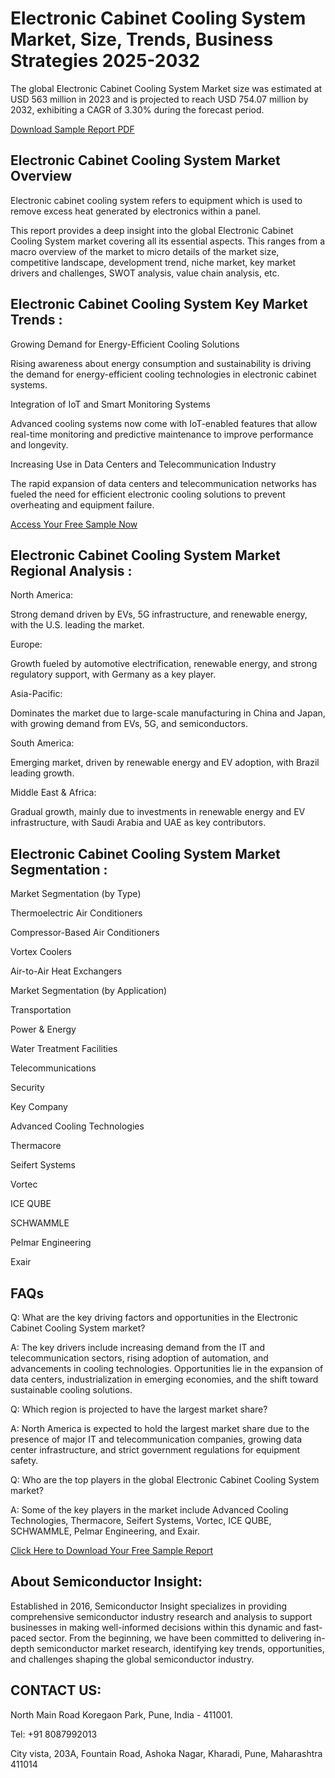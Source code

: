 <h1>Electronic Cabinet Cooling System Market, Size, Trends, Business Strategies 2025-2032</h1>

The global Electronic Cabinet Cooling System Market size was estimated at USD 563 million in 2023 and is projected to reach USD 754.07 million by 2032, exhibiting a CAGR of 3.30% during the forecast period.

[Download Sample Report PDF ](https://semiconductorinsight.com/download-sample-report/?product_id=77023)

<h2>Electronic Cabinet Cooling System Market Overview</h2>

Electronic cabinet cooling system refers to equipment which is used to remove excess heat generated by electronics within a panel.

This report provides a deep insight into the global Electronic Cabinet Cooling System market covering all its essential aspects. This ranges from a macro overview of the market to micro details of the market size, competitive landscape, development trend, niche market, key market drivers and challenges, SWOT analysis, value chain analysis, etc.

<h2>Electronic Cabinet Cooling System Key Market Trends  :</h2>

Growing Demand for Energy-Efficient Cooling Solutions

Rising awareness about energy consumption and sustainability is driving the demand for energy-efficient cooling technologies in electronic cabinet systems.

Integration of IoT and Smart Monitoring Systems

Advanced cooling systems now come with IoT-enabled features that allow real-time monitoring and predictive maintenance to improve performance and longevity.

Increasing Use in Data Centers and Telecommunication Industry

The rapid expansion of data centers and telecommunication networks has fueled the need for efficient electronic cooling solutions to prevent overheating and equipment failure.

[Access Your Free Sample Now](https://semiconductorinsight.com/report/electronic-cabinet-cooling-system-market/)

<h2>Electronic Cabinet Cooling System Market Regional Analysis :</h2>

North America:

Strong demand driven by EVs, 5G infrastructure, and renewable energy, with the U.S. leading the market.

Europe:

Growth fueled by automotive electrification, renewable energy, and strong regulatory support, with Germany as a key player.

Asia-Pacific:

Dominates the market due to large-scale manufacturing in China and Japan, with growing demand from EVs, 5G, and semiconductors.

South America:

Emerging market, driven by renewable energy and EV adoption, with Brazil leading growth.

Middle East & Africa:

Gradual growth, mainly due to investments in renewable energy and EV infrastructure, with Saudi Arabia and UAE as key contributors.

<h2>Electronic Cabinet Cooling System Market Segmentation :</h2>

Market Segmentation (by Type)

Thermoelectric Air Conditioners

Compressor-Based Air Conditioners

Vortex Coolers

Air-to-Air Heat Exchangers

Market Segmentation (by Application)

Transportation

Power & Energy

Water Treatment Facilities

Telecommunications

Security

Key Company

Advanced Cooling Technologies

Thermacore

Seifert Systems

Vortec

ICE QUBE

SCHWAMMLE

Pelmar Engineering

Exair

<h2>FAQs</h2>

Q: What are the key driving factors and opportunities in the Electronic Cabinet Cooling System market?

A: The key drivers include increasing demand from the IT and telecommunication sectors, rising adoption of automation, and advancements in cooling technologies. Opportunities lie in the expansion of data centers, industrialization in emerging economies, and the shift toward sustainable cooling solutions.

Q: Which region is projected to have the largest market share?

A: North America is expected to hold the largest market share due to the presence of major IT and telecommunication companies, growing data center infrastructure, and strict government regulations for equipment safety.

Q: Who are the top players in the global Electronic Cabinet Cooling System market?

A: Some of the key players in the market include Advanced Cooling Technologies, Thermacore, Seifert Systems, Vortec, ICE QUBE, SCHWAMMLE, Pelmar Engineering, and Exair.

[Click Here to Download Your Free Sample Report 
](https://semiconductorinsight.com/download-sample-report/?product_id=77023)

<h2>About Semiconductor Insight:</h2>

Established in 2016, Semiconductor Insight specializes in providing comprehensive semiconductor industry research and analysis to support businesses in making well-informed decisions within this dynamic and fast-paced sector. From the beginning, we have been committed to delivering in-depth semiconductor market research, identifying key trends, opportunities, and challenges shaping the global semiconductor industry.

<h2>CONTACT US:</h2>

North Main Road Koregaon Park, Pune, India - 411001.

Tel: +91 8087992013

City vista, 203A, Fountain Road, Ashoka Nagar, Kharadi, Pune, Maharashtra 411014
